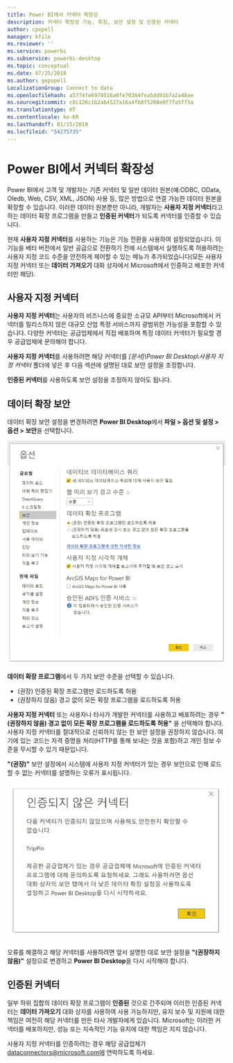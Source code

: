 ```yaml
---
title: Power BI에서 커넥터 확장성
description: 커넥터 확장성 기능, 특징, 보안 설정 및 인증된 커넥터
author: cpopell
manager: kfile
ms.reviewer: ''
ms.service: powerbi
ms.subservice: powerbi-desktop
ms.topic: conceptual
ms.date: 07/25/2018
ms.author: gepopell
LocalizationGroup: Connect to data
ms.openlocfilehash: a5774fe6979516a0fe70364fea5dd91b7a2a48ae
ms.sourcegitcommit: c8c126c1b2ab4527a16a4fb8f5208e0f7fa5ff5a
ms.translationtype: HT
ms.contentlocale: ko-KR
ms.lasthandoff: 01/15/2019
ms.locfileid: "54275735"
---
```

# <a name="connector-extensibility-in-power-bi"></a>Power BI에서 커넥터 확장성

Power BI에서 고객 및 개발자는 기존 커넥터 및 일반 데이터 원본(예:ODBC, OData, Oledb, Web, CSV, XML, JSON) 사용 등, 많은 방법으로 연결 가능한 데이터 원본을 확장할 수 있습니다. 이러한 데이터 원본뿐만 아니라, 개발자는 **사용자 지정 커넥터**라고 하는 데이터 확장 프로그램을 만들고 **인증된 커넥터**가 되도록 커넥터를 인증할 수 있습니다.

현재 **사용자 지정 커넥터**를 사용하는 기능은 기능 전환을 사용하여 설정되었습니다. 이 기능을 베타 버전에서 일반 공급으로 전환하기 전에 시스템에서 실행하도록 허용하려는 사용자 지정 코드 수준을 안전하게 제어할 수 있는 메뉴가 추가되었습니다(모든 사용자 지정 커넥터 또는 **데이터 가져오기** 대화 상자에서 Microsoft에서 인증하고 배포한 커넥터만 해당).

## <a name="custom-connectors"></a>사용자 지정 커넥터

**사용자 지정 커넥터**는 사용자의 비즈니스에 중요한 소규모 API부터 Microsoft에서 커넥터를 릴리스하지 않은 대규모 산업 특정 서비스까지 광범위한 가능성을 포함할 수 있습니다. 다양한 커넥터는 공급업체에서 직접 배포하며 특정 데이터 커넥터가 필요할 경우 공급업체에 문의해야 합니다.

**사용자 지정 커넥터**를 사용하려면 해당 커넥터를 *\[문서]\\Power BI Desktop\\사용자 지정 커넥터* 폴더에 넣은 후 다음 섹션에 설명된 대로 보안 설정을 조정합니다.

**인증된 커넥터**를 사용하도록 보안 설정을 조정하지 않아도 됩니다.

## <a name="data-extension-security"></a>데이터 확장 보안

데이터 확장 보안 설정을 변경하려면 **Power BI Desktop**에서 **파일 > 옵션 및 설정 > 옵션 > 보안**을 선택합니다.

![데이터 확장 보안 옵션을 사용하여 사용자 지정 커넥터를 로드할지 여부 제어](media/desktop-connector-extensibility/data-extension-security-1.png)

**데이터 확장 프로그램**에서 두 가지 보안 수준을 선택할 수 있습니다.

* (권장) 인증된 확장 프로그램만 로드하도록 허용
* (권장하지 않음) 경고 없이 모든 확장 프로그램을 로드하도록 허용

**사용자 지정 커넥터** 또는 사용자나 타사가 개발한 커넥터를 사용하고 배포하려는 경우 **"(권장하지 않음) 경고 없이 모든 확장 프로그램을 로드하도록 허용"** 을 선택해야 합니다. 사용자 지정 커넥터를 절대적으로 신뢰하지 않는 한 보안 설정을 권장하지 않습니다. 여기에 있는 코드는 자격 증명을 처리(HTTP를 통해 보내는 것을 포함)하고 개인 정보 수준을 무시할 수 있기 때문입니다.

**"(권장)"** 보안 설정에서 시스템에 사용자 지정 커넥터가 있는 경우 보안으로 인해 로드할 수 없는 커넥터를 설명하는 오류가 표시됩니다.

![보안 설정으로 인해 로드할 수 없는 사용자 지정 커넥터를 설명하는 대화 상자(이 경우에는 TripPin)](media/desktop-connector-extensibility/data-extension-security-2.png)

오류를 해결하고 해당 커넥터를 사용하려면 앞서 설명한 대로 보안 설정을 **"(권장하지 않음)"** 설정으로 변경하고 **Power BI Desktop**을 다시 시작해야 합니다.

## <a name="certified-connectors"></a>인증된 커넥터

일부 하위 집합의 데이터 확장 프로그램이 **인증된** 것으로 간주되며 이러한 인증된 커넥터는 **데이터 가져오기** 대화 상자를 사용하여 사용 가능하지만, 유지 보수 및 지원에 대한 책임은 여전히 해당 커넥터를 만든 타사 개발자에게 있습니다. Microsoft는 이러한 커넥터를 배포하지만, 성능 또는 지속적인 기능 유지에 대한 책임은 지지 않습니다.

사용자 지정 커넥터를 인증하려는 경우 해당 공급업체가 dataconnectors@microsoft.com에 연락하도록 하세요.
